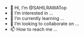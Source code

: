 - 👋 Hi, I’m @SAHILRAWATop
- 👀 I’m interested in ...
- 🌱 I’m currently learning ...
- 💞️ I’m looking to collaborate on ...
- 📫 How to reach me ...

<!---
SAHILRAWATop/SAHILRAWATop is a ✨ special ✨ repository because its `README.md` (this file) appears on your GitHub profile.
You can click the Preview link to take a look at your changes.
--->

